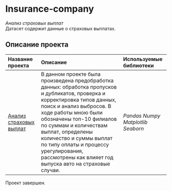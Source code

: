 # Insurance-company
*Анализ страховых выплат*    
Датасет содержит данные о страховых выплатах.
 
## Описание проекта
| **Название проекта** | **Описание** | **Используемые библиотеки** |
| :-------------------- | :-------------------- |:--------------------|
| [Анализ страховых выплат](https://github.com/guzal-chukhlebova/insurance-company/blob/main/%D0%A2%D0%B5%D1%81%D1%82%D0%BE%D0%B2%D0%BE%D0%B5%20%D0%B7%D0%B0%D0%B4%D0%B0%D0%BD%D0%B8%D0%B5.ipynb)|В данном проекте была произведена предобработка данных: обработка пропусков и дубликатов, проверка и корректировка типов данных, поиск и анализ выбросов. В ходе работы мною были обозначены топ-10 филиалов по суммам и количествам выплат, определены количество и суммы выплат по типу оплаты и процессу урегулирования, рассмотрены как влияет год выпуска авто на страховые случаи. | *Pandas Numpy Matplotlib Seaborn* |

Проект завершен. 
